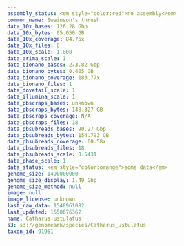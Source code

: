 ```yaml
---
assembly_status: <em style="color:red">no assembly</em>
common_name: Swainson's thrush
data_10x_bases: 126.28 Gbp
data_10x_bytes: 65.050 GB
data_10x_coverage: 84.75x
data_10x_files: 8
data_10x_scale: 1.808
data_arima_scale: 1
data_bionano_bases: 273.82 Gbp
data_bionano_bytes: 0.405 GB
data_bionano_coverage: 183.77x
data_bionano_files: 1
data_dovetail_scale: 1
data_illumina_scale: 1
data_pbscraps_bases: unknown
data_pbscraps_bytes: 148.327 GB
data_pbscraps_coverage: N/A
data_pbscraps_files: 18
data_pbsubreads_bases: 90.27 Gbp
data_pbsubreads_bytes: 154.793 GB
data_pbsubreads_coverage: 60.58x
data_pbsubreads_files: 18
data_pbsubreads_scale: 0.5431
data_phase_scale: 1
data_status: <em style="color:orange">some data</em>
genome_size: 1490000000
genome_size_display: 1.49 Gbp
genome_size_method: null
image: null
image_license: unknown
last_raw_data: 1548961082
last_updated: 1550676362
name: Catharus ustulatus
s3: s3://genomeark/species/Catharus_ustulatus
taxon_id: 91951
---
```

